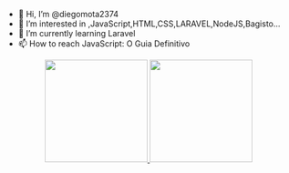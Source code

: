 - 👋 Hi, I’m @diegomota2374
- 👀 I’m interested in 
            <link rel="stylesheet" href="https://cdn.jsdelivr.net/gh/devicons/devicon@v2.15.1/devicon.min.css">
          ,JavaScript,HTML,CSS,LARAVEL,NodeJS,Bagisto...
- 🌱 I’m currently learning Laravel
- 📫 How to reach JavaScript: O Guia Definitivo
<div align="center">
  <a href="https://github.com/diegomota2374">
  <img height="180em" src="https://github-readme-stats.vercel.app/api?username=diegomota2374&show_icons=true&theme=dark&include_all_commits=true&count_private=true"/>
  <img height="180em" src="https://github-readme-stats.vercel.app/api/top-langs/?username=diegomota2374&layout=compact&langs_count=7&theme=dark"/>
</div>
